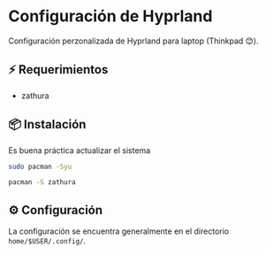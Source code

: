 # Configuración de Hyprland

Configuración perzonalizada de Hyprland para laptop (Thinkpad 😊).

## ⚡️ Requerimientos

- zathura

## 📦 Instalación

Es buena práctica actualizar el sistema

```bash
sudo pacman -Syu
```

```bash
pacman -S zathura
```

## ⚙️ Configuración

La configuración se encuentra generalmente en el directorio `home/$USER/.config/`.
